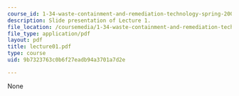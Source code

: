 ```yaml
---
course_id: 1-34-waste-containment-and-remediation-technology-spring-2004
description: Slide presentation of Lecture 1.
file_location: /coursemedia/1-34-waste-containment-and-remediation-technology-spring-2004/9b7323763c0b6f27eadb94a3701a7d2e_lecture01.pdf
file_type: application/pdf
layout: pdf
title: lecture01.pdf
type: course
uid: 9b7323763c0b6f27eadb94a3701a7d2e

---
```

None